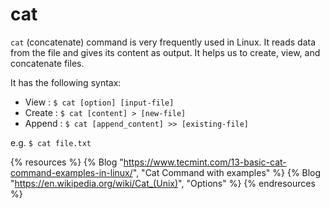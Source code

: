 # cat

`cat` (concatenate) command is very frequently used in Linux. It reads data from the file and gives its content as output. It helps us to create, view, and concatenate files.


It has the following syntax:

* View : `$ cat [option] [input-file]`
* Create : `$ cat [content] > [new-file]`
* Append : `$ cat [append_content] >> [existing-file]`

e.g. `$ cat file.txt`

{% resources %}
  {% Blog "https://www.tecmint.com/13-basic-cat-command-examples-in-linux/", "Cat Command with examples" %}
  {% Blog "https://en.wikipedia.org/wiki/Cat_(Unix)", "Options" %}
{% endresources %}